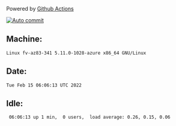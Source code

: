 Powered by [Github Actions](https://github.com/features/actions)

[![Auto commit](https://github.com/gyfary/workstation/workflows/Auto%20commit/badge.svg)](https://github.com/gyfary/workstation/actions?query=workflow%3A%22Auto+commit%22)

## Machine:
```
Linux fv-az83-341 5.11.0-1028-azure x86_64 GNU/Linux
```
## Date:
```
Tue Feb 15 06:06:13 UTC 2022
```
## Idle:
```
 06:06:13 up 1 min,  0 users,  load average: 0.26, 0.15, 0.06
```
